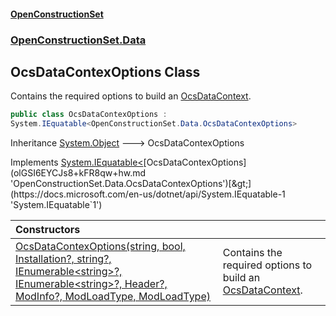 #### [OpenConstructionSet](index.md 'index')
### [OpenConstructionSet.Data](index.md#OpenConstructionSet_Data 'OpenConstructionSet.Data')
## OcsDataContexOptions Class
Contains the required options to build an [OcsDataContext](3CnFB+gVLALvXc7mqWGM8Q.md 'OpenConstructionSet.Data.OcsDataContext').  
```csharp
public class OcsDataContexOptions :
System.IEquatable<OpenConstructionSet.Data.OcsDataContexOptions>
```

Inheritance [System.Object](https://docs.microsoft.com/en-us/dotnet/api/System.Object 'System.Object') &#129106; OcsDataContexOptions  

Implements [System.IEquatable&lt;](https://docs.microsoft.com/en-us/dotnet/api/System.IEquatable-1 'System.IEquatable`1')[OcsDataContexOptions](olGSI6EYCJs8+kFR8qw+hw.md 'OpenConstructionSet.Data.OcsDataContexOptions')[&gt;](https://docs.microsoft.com/en-us/dotnet/api/System.IEquatable-1 'System.IEquatable`1')  

| Constructors | |
| :--- | :--- |
| [OcsDataContexOptions(string, bool, Installation?, string?, IEnumerable&lt;string&gt;?, IEnumerable&lt;string&gt;?, Header?, ModInfo?, ModLoadType, ModLoadType)](qp760gsWKtzFVrFjwsGIiA.md 'OpenConstructionSet.Data.OcsDataContexOptions.OcsDataContexOptions(string, bool, OpenConstructionSet.Models.Installation?, string?, System.Collections.Generic.IEnumerable&lt;string&gt;?, System.Collections.Generic.IEnumerable&lt;string&gt;?, OpenConstructionSet.Models.Header?, OpenConstructionSet.Models.ModInfo?, OpenConstructionSet.Models.ModLoadType, OpenConstructionSet.Models.ModLoadType)') | Contains the required options to build an [OcsDataContext](3CnFB+gVLALvXc7mqWGM8Q.md 'OpenConstructionSet.Data.OcsDataContext').<br/> |
